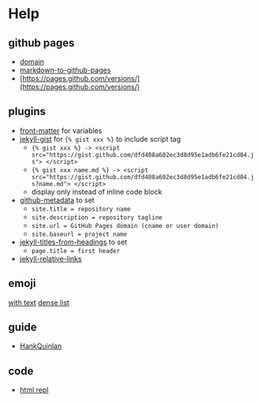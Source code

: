 # Help

## github pages

* [domain](https://help.github.com/en/github/working-with-github-pages/configuring-a-custom-domain-for-your-github-pages-site)
* [markdown-to-github-pages](https://nicolas-van.github.io/easy-markdown-to-github-pages/)
* [https://pages.github.com/versions/](https://pages.github.com/versions/)

## plugins

* [front-matter](https://jekyllrb.com/docs/front-matter/) for variables
* [jekyll-gist](https://github.com/jekyll/jekyll-gist) for `{% gist xxx %}` to include script tag
  * `{% gist xxx %} -> <script src="https://gist.github.com/dfd408a602ec3d8d95e1adb6fe21cd04.js"> </script>`
  * `{% gist xxx name.md %} -> <script src="https://gist.github.com/dfd408a602ec3d8d95e1adb6fe21cd04.js?name.md"> </script>`
  * display only instead of inline code block
* [github-metadata](https://github.com/jekyll/github-metadata) to set
  * `site.title = repository name`
  * `site.description = repository tagline`
  * `site.url = GitHub Pages domain (cname or user domain)`
  * `site.baseurl = project name`
* [jekyll-titles-from-headings](https://github.com/benbalter/jekyll-titles-from-headings) to set
  * `page.title = first header`
* [jekyll-relative-links](https://github.com/benbalter/jekyll-relative-links)

## emoji

[with text](https://github.com/ikatyang/emoji-cheat-sheet/blob/master/README.md)
[dense list](https://gist.github.com/roachhd/1f029bd4b50b8a524f3c)

## guide

* [HankQuinlan](http://jmcglone.com/guides/github-pages/)

## code

* [html repl](https://repl.it/languages/html)
